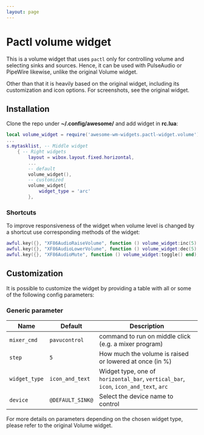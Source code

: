 ```yaml
---
layout: page
---
```

# Pactl volume widget

This is a volume widget that uses `pactl` only for controlling volume and
selecting sinks and sources. Hence, it can be used with PulseAudio or PipeWire
likewise, unlike the original Volume widget.

Other than that it is heavily based on the original widget, including its
customization and icon options. For screenshots, see the original widget.

## Installation

Clone the repo under **~/.config/awesome/** and add widget in **rc.lua**:

```lua
local volume_widget = require('awesome-wm-widgets.pactl-widget.volume')
...
s.mytasklist, -- Middle widget
	{ -- Right widgets
    	layout = wibox.layout.fixed.horizontal,
        ...
        -- default
        volume_widget(),
        -- customized
        volume_widget{
            widget_type = 'arc'
        },
```

### Shortcuts

To improve responsiveness of the widget when volume level is changed by a shortcut use corresponding methods of the widget:

```lua
awful.key({}, "XF86AudioRaiseVolume", function () volume_widget:inc(5) end),
awful.key({}, "XF86AudioLowerVolume", function () volume_widget:dec(5) end),
awful.key({}, "XF86AudioMute", function () volume_widget:toggle() end),
```

## Customization

It is possible to customize the widget by providing a table with all or some of
the following config parameters:

### Generic parameter

| Name | Default | Description |
|---|---|---|
| `mixer_cmd` | `pavucontrol` | command to run on middle click (e.g. a mixer program) |
| `step` | `5` | How much the volume is raised or lowered at once (in %) |
| `widget_type`| `icon_and_text`| Widget type, one of `horizontal_bar`, `vertical_bar`, `icon`, `icon_and_text`, `arc` |
| `device` | `@DEFAULT_SINK@` | Select the device name to control |

For more details on parameters depending on the chosen widget type, please
refer to the original Volume widget.
